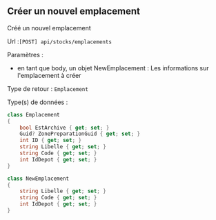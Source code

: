 ## <span id='creeremplacement'>Créer un nouvel emplacement</span>

Créé un nouvel emplacement

Url :`[POST] api/stocks/emplacements`

Paramètres : 

- en tant que body, un objet NewEmplacement : Les informations sur l'emplacement à créer

Type de retour : `Emplacement`

Type(s) de données :

```csharp
class Emplacement
{
	bool EstArchive { get; set; }
	Guid? ZonePreparationGuid { get; set; }
	int ID { get; set; }
	string Libelle { get; set; }
	string Code { get; set; }
	int IdDepot { get; set; }
}

class NewEmplacement
{
	string Libelle { get; set; }
	string Code { get; set; }
	int IdDepot { get; set; }
}

```

